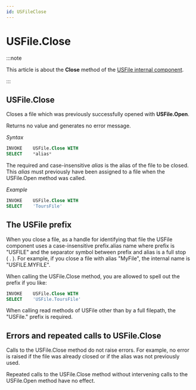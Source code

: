 ```yaml
---
id: USFileClose
---
```


# USFile.Close




:::note

This article is about the **Close** method of the [USFile internal component](/docs/Extensions/USFile_internal_component).

:::

## **USFile.Close**

Closes a file which was previously successfully opened with **USFile.Open**.

Returns no value and generates no error message.

*Syntax*

```sql
INVOKE    USFile.Close WITH
SELECT    *alias*
```

The required and case-insensitive *alias* is the alias of the file to be closed. This *alias* must previously have been assigned to a file when the USFile.Open method was called.

*Example*

```sql
INVOKE    USFile.Close WITH
SELECT    'ToursFile'
```

## The USFile prefix

When you close a file, as a handle for identifying that file the USFile component uses a case-insensitive prefix.alias name where prefix is "USFILE" and the separator symbol between prefix and alias is a full stop ( . ). For example, if you close a file with alias "MyFile", the internal name is "USFILE.MYFILE".

When calling the USFile.Close method, you are allowed to spell out the prefix if you like:

```sql
INVOKE    USFile.Close WITH
SELECT    'USFile.ToursFile'
```

When calling read methods of USFile other than by a full filepath, the "USFile." prefix is required.

## Errors and repeated calls to USFile.Close

Calls to the USFile.Close method do not raise errors. For example, no error is raised if the file was already closed or if the alias was not previously used.

Repeated calls to the USFile.Close method without intervening calls to the USFile.Open method have no effect.

 